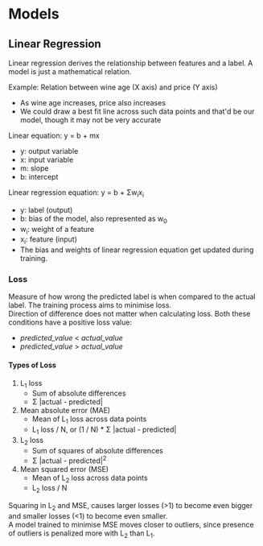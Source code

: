 # Models

## Linear Regression

Linear regression derives the relationship between features and a label. A model is just a mathematical relation.

Example: Relation between wine age (X axis) and price (Y axis)
  * As wine age increases, price also increases
  * We could draw a best fit line across such data points and that'd be our model, though it may not be very accurate

Linear equation: y = b + mx
  * y: output variable
  * x: input variable
  * m: slope
  * b: intercept

Linear regression equation: y = b + Σw<sub>i</sub>x<sub>i</sub>
  * y: label (output)
  * b: bias of the model, also represented as w<sub>0</sub>
  * w<sub>i</sub>: weight of a feature
  * x<sub>i</sub>: feature (input)
  * The bias and weights of linear regression equation get updated during training.

### Loss
Measure of how wrong the predicted label is when compared to the actual label. The training process aims to minimise loss.\
Direction of difference does not matter when calculating loss. Both these conditions have a positive loss value:
 * _predicted_value_ < _actual_value_
 * _predicted_value_ > _actual_value_

#### Types of Loss
1. L<sub>1</sub> loss
    * Sum of absolute differences
    * Σ |actual - predicted|
2.  Mean absolute error (MAE)
    * Mean of L<sub>1</sub> loss across data points
    * L<sub>1</sub> loss / N, or (1 / N) * Σ |actual - predicted|
3. L<sub>2</sub> loss
    * Sum of squares of absolute differences
    * Σ |actual - predicted|<sup>2</sup>
4. Mean squared error (MSE)
    * Mean of L<sub>2</sub> loss across data points
    * L<sub>2</sub> loss / N
  
Squaring in L<sub>2</sub> and MSE, causes larger losses (>1) to become even bigger and smaller losses (<1) to become even smaller.\
A model trained to minimise MSE moves closer to outliers, since presence of outliers is penalized more with L<sub>2</sub> than L<sub>1</sub>.
